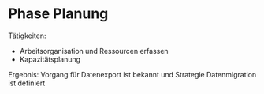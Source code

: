 # Phase Planung

Tätigkeiten:

* Arbeitsorganisation und Ressourcen erfassen
* Kapazitätsplanung 

Ergebnis: Vorgang für Datenexport ist bekannt und Strategie Datenmigration ist definiert
